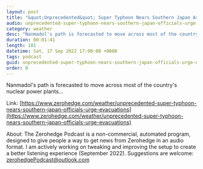 ```yaml
---
layout: post
title: "&quot;Unprecedented&quot; Super Typhoon Nears Southern Japan As Officials Urge Evacuations"
audio: unprecedented-super-typhoon-nears-southern-japan-officials-urge-evacuations-0
category: weather
desc: "Nanmadol's path is forecasted to move across most of the country's nuclear power plants...  "
duration: 00:01:41
length: 101
datetime: Sat, 17 Sep 2022 17:00:00 +0000
tags: podcast
guid: unprecedented-super-typhoon-nears-southern-japan-officials-urge-evacuations-0
order: 0
---
```

Nanmadol's path is forecasted to move across most of the country's nuclear power plants...  

Link: [https://www.zerohedge.com/weather/unprecedented-super-typhoon-nears-southern-japan-officials-urge-evacuations](https://www.zerohedge.com/weather/unprecedented-super-typhoon-nears-southern-japan-officials-urge-evacuations)

About: The Zerohedge Podcast is a non-commercial, automated program, designed to give people a way to get news from Zerohedge in an audio format.  I am actively working on tweaking and improving the setup to create a better listening experience (September 2022).  Suggestions are welcome: [zerohedgePodcast@outlook.com](mailto:zerohedgePodcast@outlook.com)